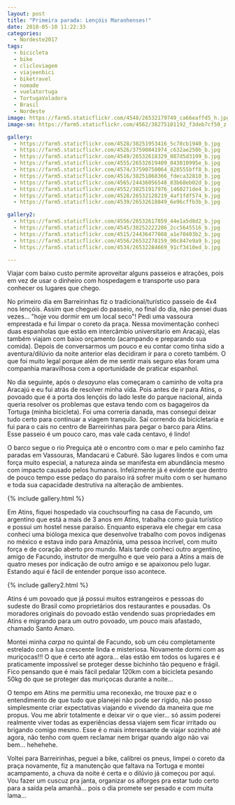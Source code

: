 ```yaml
---
layout: post
title: "Primeira parada: Lençóis Maranhenses!"
date: 2018-05-10 11:22:33
categories:
  - Nordeste2017
tags:
  - bicicleta
  - bike
  - clicloviagem
  - viajeenbici
  - biketravel
  - nomade
  - vuelatortuga
  - TortugaVoladora
  - Brasil
  - Nordeste
image: https://farm5.staticflickr.com/4548/26532179749_ca66eaffd5_h.jpg
image-sm: https://farm5.staticflickr.com/4562/38275101192_f3deb7cf50_z.jpg

gallery:
  - https://farm5.staticflickr.com/4528/38251953416_5c78cb1940_b.jpg
  - https://farm5.staticflickr.com/4526/37590841974_c632ae250b_b.jpg
  - https://farm5.staticflickr.com/4549/26532618329_087d5d3199_b.jpg
  - https://farm5.staticflickr.com/4555/26532619409_043010995e_b.jpg
  - https://farm5.staticflickr.com/4574/37590750064_828555bff8_b.jpg
  - https://farm5.staticflickr.com/4516/38251868366_fdeca32810_b.jpg
  - https://farm5.staticflickr.com/4565/24436056548_83b68eb02d_b.jpg
  - https://farm5.staticflickr.com/4552/38251917976_1460271de4_b.jpg
  - https://farm5.staticflickr.com/4528/26532128219_4af1fdf574_b.jpg
  - https://farm5.staticflickr.com/4539/26532618849_6e96cffb3b_b.jpg

gallery2:
  - https://farm5.staticflickr.com/4556/26532617859_44e1a5d8d2_b.jpg
  - https://farm5.staticflickr.com/4545/38252222286_2cc5645516_b.jpg
  - https://farm5.staticflickr.com/4515/24436477088_a1e70403b2_b.jpg
  - https://farm5.staticflickr.com/4556/26532278159_90c847e9a9_b.jpg
  - https://farm5.staticflickr.com/4534/26532284669_91cf3410ed_b.jpg

---
```


Viajar com baixo custo permite aproveitar alguns passeios e atrações, pois em vez de usar o dinheiro com hospedagem e transporte uso para conhecer os lugares que chego.

No primeiro dia em Barreirinhas fiz o tradicional/turístico passeio de 4x4 nos lençóis. Assim que cheguei do passeio, no final do dia, não pensei duas vezes... "hoje vou dormir em um local seco"! Pedi uma vassoura emprestada e fui limpar o coreto da praça. Nessa movimentação conheci duas espanholas que estão em intercâmbio universitario em Aracajú, elas também viajam com baixo orçamento (acampando e preparando sua comida). Depois de conversarmos um pouco e eu contar como tinha sido a aventura/dilúvio da noite anterior elas decidiram ir para o coreto também. O que foi muito legal porque além de me sentir mais seguro elas foram uma companhia maravilhosa com a oportunidade de praticar espanhol.

No dia seguinte, após o _desayuno_ elas começaram o caminho de volta pra Aracajú e eu fui atrás de resolver minha vida. Pois antes de ir para Atins, o povoado que é a porta dos lençóis do lado leste do parque nacional, ainda queria resolver os problemas que estava tendo com os bagageiros da Tortuga (minha bicicleta). Foi uma correria danada, mas consegui deixar tudo certo para continuar a viagem tranquilo. Saí correndo da bicicletaria e fui para o cais no centro de Barreirinhas para pegar o barco para Atins. Esse passeio é um pouco caro, mas vale cada centavo, é lindo!

O barco segue o rio Preguiça até o encontro com o mar e pelo caminho faz paradas em Vassouras, Mandacarú e Caburé. São lugares lindos e com uma força muito especial, a natureza ainda se manifesta em abundância mesmo com impacto causado pelos humanos. Infelizmente já é evidente que dentro de pouco tempo esse pedaço do paraíso irá sofrer muito com o ser humano e toda sua capacidade destrutiva na alteração de ambientes.

{% include gallery.html %}

Em Atins, fiquei hospedado via couchsourfing na casa de Facundo, um argentino que está a mais de 3 anos em Atins, trabalha como guia turístico e possui um hostel nesse paraíso. Enquanto esperava ele chegar em casa conheci uma bióloga mexica que desenvolve trabalho com povos indigenas no méxico e estava indo para Amazônia, uma pessoa incrível, com muito força e de coração aberto pro mundo. Mais tarde conheci outro argentino, amigo de Facundo, instrutor de mergulho e que veio para a Atins a mais de quatro meses por indicação de outro amigo e se apaixonou pelo lugar. Estando aqui é fácil de entender porque isso acontece.

{% include gallery2.html %}

Atins é um povoado que já possui muitos estrangeiros e pessoas do sudeste do Brasil como proprietários dos restaurantes e pousadas. Os moradores originais do povoado estão vendendo suas propriedades em Atins e migrando para um outro povoado, um pouco mais afastado, chamado Santo Amaro.

Montei minha _carpa_ no quintal de Facundo, sob um céu completamente estrelado com a lua crescente linda e misteriosa. Novamente dormi com as muriçocas!!! O que é certo até agora... elas estão em todos os lugares e é praticamente impossível se proteger desse bichinho tão pequeno e frágil. Fico pensando que é mais fácil pedalar 120km com a bicicleta pesando 50kg do que se proteger das muriçocas durante a noite...

O tempo em Atins me permitiu uma reconexão, me trouxe paz e o entendimento de que tudo que planejei não pode ser rígido, não posso simplesmente criar expectativas viajando e vivendo da maneira que me propus. Vou me abrir totalmente e deixar vir o que vier... só assim poderei realmente viver todas as experiências dessa viajem sem ficar irritado ou brigando comigo mesmo. Esse é o mais interessante de viajar sozinho até agora, não tenho com quem reclamar nem brigar quando algo não vai bem... hehehehe.

Voltei para Barreirinhas, peguei a bike, calibrei os pneus, limpei o coreto da praça novamente, fiz a manutenção que faltava na Tortuga e montei acampamento, a chuva da noite é certa e o dilúvio já começou por aqui. Vou fazer um cuscuz pra janta, organizar os alforges pra estar tudo certo para a saída pela amanhã... pois o dia promete ser pesado e com muita lama...
